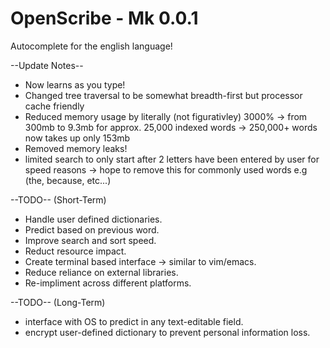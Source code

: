 # OpenScribe - Mk 0.0.1
Autocomplete for the english language!

--Update Notes--
* Now learns as you type!
* Changed tree traversal to be somewhat breadth-first but processor cache friendly
* Reduced memory usage by literally (not figurativley) 3000% -> from 300mb to 9.3mb for approx. 25,000 indexed words -> 250,000+ words now takes up only 153mb
* Removed memory leaks!
* limited search to only start after 2 letters have been entered by user for speed reasons -> hope to remove this for commonly used words e.g (the, because, etc...)

--TODO-- (Short-Term)
* Handle user defined dictionaries.
* Predict based on previous word.
* Improve search and sort speed.
* Reduct resource impact.
* Create terminal based interface -> similar to vim/emacs.
* Reduce reliance on external libraries.
* Re-impliment across different platforms.

--TODO-- (Long-Term)
* interface with OS to predict in any text-editable field.
* encrypt user-defined dictionary to prevent personal information loss.
